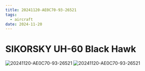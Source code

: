 ```yaml
---
title: 20241120-AE0C70-93-26521
tags:
  - aircraft
date: 2024-11-20
---
```


# SIKORSKY UH-60 Black Hawk

![20241120-AE0C70-93-26521](/aircraft/20241120-AE0C70-93-26521-0.jpg)
![20241120-AE0C70-93-26521](/aircraft/20241120-AE0C70-93-26521-1.jpg)